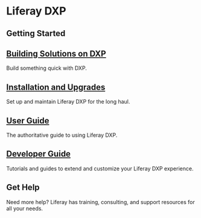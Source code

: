 # Liferay DXP

## Getting Started

## [Building Solutions on DXP](./solutions/README.md)

Build something quick with DXP.

## [Installation and Upgrades](./installation-and-upgrades/README.md)

Set up and maintain Liferay DXP for the long haul.

## [User Guide](./user-guide/README.md)

The authoritative guide to using Liferay DXP.

## [Developer Guide](./developer-guide/README.md)

Tutorials and guides to extend and customize your Liferay DXP experience.

## Get Help

Need more help? Liferay has training, consulting, and support resources for all your needs.
